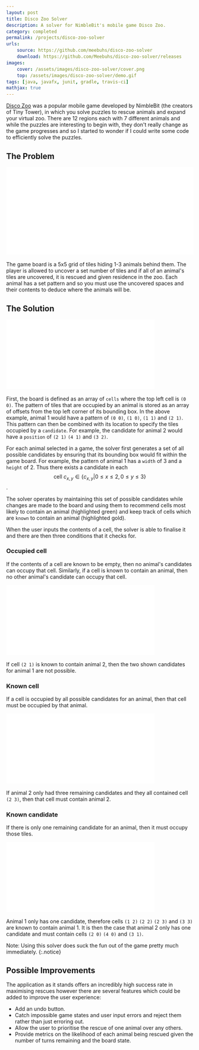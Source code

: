```yaml
---
layout: post
title: Disco Zoo Solver
description: A solver for NimbleBit's mobile game Disco Zoo.
category: completed
permalink: /projects/disco-zoo-solver
urls:
    source: https://github.com/meebuhs/disco-zoo-solver
    download: https://github.com/Meebuhs/disco-zoo-solver/releases
images:
    cover: /assets/images/disco-zoo-solver/cover.png
    top: /assets/images/disco-zoo-solver/demo.gif
tags: [java, javafx, junit, gradle, travis-ci]
mathjax: true
---
```


[Disco Zoo](https://en.wikipedia.org/wiki/Disco_Zoo) was a popular mobile game developed by NimbleBit (the creators of Tiny Tower), in which you solve puzzles to rescue animals and expand your virtual zoo. There are 12 regions each with 7 different animals and while the puzzles are interesting to begin with, they don't really change as the game progresses and so I started to wonder if I could write some code to efficiently solve the puzzles.

## The Problem

<a class="clickable-image" href="/assets/images/disco-zoo-solver/game-screenshot.jpg">
    <img src="/assets/images/blank.png" alt="Disco zoo solver - game screenshot" data-echo="/assets/images/disco-zoo-solver/game-screenshot.jpg" />
</a>

The game board is a 5x5 grid of tiles hiding 1-3 animals behind them. The player is allowed to uncover a set number of tiles and if all of an animal's tiles are uncovered, it is rescued and given residence in the zoo. Each animal has a set pattern and so you must use the uncovered spaces and their contents to deduce where the animals will be.

## The Solution

<a class="clickable-image" href="/assets/images/disco-zoo-solver/candidates.png">
    <img src="/assets/images/blank.png" alt="Disco zoo solver - candidate generation" data-echo="/assets/images/disco-zoo-solver/candidates.png" style="max-width: 400px" />
</a>

First, the board is defined as an array of `cells` where the top left cell is `(0 0)`. The pattern of tiles that are occupied by an animal is stored as an array of offsets from the top left corner of its bounding box. In the above example, animal 1 would have a pattern of `(0 0)`, `(1 0)`, `(1 1)` and `(2 1)`. This pattern can then be combined with its location to specify the tiles occupied by a `candidate`. For example, the candidate for animal 2 would have a `position` of `(2 1)` `(4 1)` and `(3 2)`.

For each animal selected in a game, the solver first generates a set of all possible candidates by ensuring that its bounding box would fit within the game board. For example, the pattern of animal 1 has a `width` of 3 and a `height` of 2. Thus there exists a candidate in each 
$$ \text{cell } c_{x, y} \in \{c_{x, y} | 0 \leq x \leq 2, 0 \leq y \leq 3\} $$. 

The solver operates by maintaining this set of possible candidates while changes are made to the board and using them to recommend cells most likely to contain an animal (highlighted green) and keep track of cells which are `known` to contain an animal (highlighted gold).

When the user inputs the contents of a cell, the solver is able to finalise it and there are then three conditions that it checks for.

### Occupied cell

If the contents of a cell are known to be empty, then no animal's candidates can occupy that cell. Similarly, if a cell is known to contain an animal, then no other animal's candidate can occupy that cell.

<a class="clickable-image" href="/assets/images/disco-zoo-solver/occupied-cell.png">
    <img src="/assets/images/blank.png" alt="Disco zoo solver - occupied cell" data-echo="/assets/images/disco-zoo-solver/occupied-cell.png" style="max-width: 400px" />
</a>

 If cell `(2 1)` is known to contain animal 2, then the two shown candidates for animal 1 are not possible.

### Known cell

If a cell is occupied by all possible candidates for an animal, then that cell must be occupied by that animal.

<a class="clickable-image" href="/assets/images/disco-zoo-solver/known-cell.png">
    <img src="/assets/images/blank.png" alt="Disco zoo solver - known cell" data-echo="/assets/images/disco-zoo-solver/known-cell.png" style="max-width: 400px" />
</a>

If animal 2 only had three remaining candidates and they all contained cell `(2 3)`, then that cell must contain animal 2. 

### Known candidate

If there is only one remaining candidate for an animal, then it must occupy those tiles.

<a class="clickable-image" href="/assets/images/disco-zoo-solver/known-candidate.png">
    <img src="/assets/images/blank.png" alt="Disco zoo solver - known candidate" data-echo="/assets/images/disco-zoo-solver/known-candidate.png" style="max-width: 400px" />
</a>

Animal 1 only has one candidate, therefore cells `(1 2)` `(2 2)` `(2 3)` and `(3 3)` are known to contain animal 1. It is then the case that animal 2 only has one candidate and must contain cells `(2 0)` `(4 0)` and `(3 1)`.

Note: Using this solver does suck the fun out of the game pretty much immediately.
{:.notice}

## Possible Improvements

The application as it stands offers an incredibly high success rate in maximising rescues however there are several features which could be added to improve the user experience:

 - Add an undo button.
 - Catch impossible game states and user input errors and reject them rather than just erroring out.
 - Allow the user to prioritise the rescue of one animal over any others.
 - Provide metrics on the likelihood of each animal being rescued given the number of turns remaining and the board state.